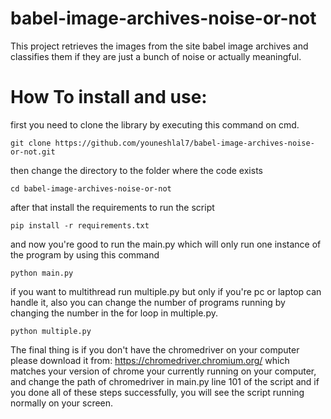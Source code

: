 # babel-image-archives-noise-or-not
This project retrieves the images from the site babel image archives and classifies them if they are just a bunch of noise or actually meaningful.

# How To install and use:

first you need to clone the library by executing this command on cmd.
```
git clone https://github.com/youneshlal7/babel-image-archives-noise-or-not.git
```
then change the directory to the folder where the code exists
```
cd babel-image-archives-noise-or-not
```
after that install the requirements to run the script
```
pip install -r requirements.txt
```

and now you're good to run the main.py which will only run one instance of the program by using this command
```
python main.py
```
if you want to multithread run multiple.py but only if you're pc or laptop can handle it, also you can change the number of programs running by changing the number in the for loop in multiple.py.
```
python multiple.py
```
The final thing is if you don't have the chromedriver on your computer please download it from: https://chromedriver.chromium.org/ which matches your version of chrome your currently running on your computer, and change the path of chromedriver in main.py line 101 of the script and if you done all of these steps successfully, you will see the script running normally on your screen.
